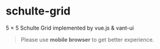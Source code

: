 # schulte-grid

5 × 5 Schulte Grid implemented by vue.js &amp; vant-ui

> Please use **mobile browser** to get better experience.
